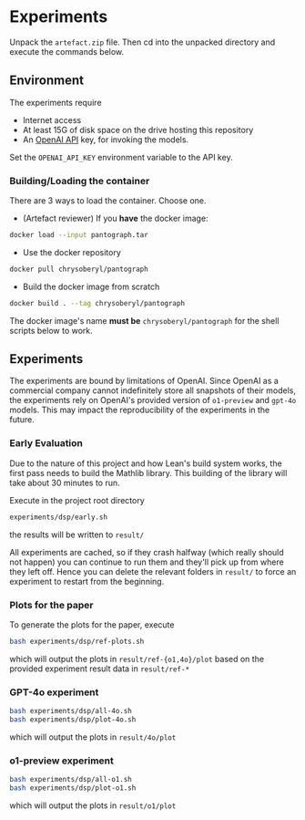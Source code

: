 # Experiments

Unpack the `artefact.zip` file. Then cd into the unpacked directory and execute
the commands below.

## Environment

The experiments require
- Internet access
- At least 15G of disk space on the drive hosting this repository
- An [OpenAI API](https://openai.com/index/openai-api/) key, for invoking the models.

Set the `OPENAI_API_KEY` environment variable to the API key.

### Building/Loading the container

There are 3 ways to load the container. Choose one.
- (Artefact reviewer) If you **have** the docker image:
``` sh
docker load --input pantograph.tar
```
- Use the docker repository
``` sh
docker pull chrysoberyl/pantograph
```
- Build the docker image from scratch
``` sh
docker build . --tag chrysoberyl/pantograph
```

The docker image's name **must be** `chrysoberyl/pantograph` for the shell
scripts below to work.

## Experiments

The experiments are bound by limitations of OpenAI. Since OpenAI as a commercial
company cannot indefinitely store all snapshots of their models, the experiments
rely on OpenAI's provided version of `o1-preview` and `gpt-4o` models. This may
impact the reproducibility of the experiments in the future.

### Early Evaluation

Due to the nature of this project and how Lean's build system works, the first
pass needs to build the Mathlib library. This building of the library will take
about 30 minutes to run.

Execute in the project root directory
``` sh
experiments/dsp/early.sh
```
the results will be written to `result/`

All experiments are cached, so if they crash halfway (which really should not
happen) you can continue to run them and they'll pick up from where they left
off. Hence you can delete the relevant folders in `result/` to force an
experiment to restart from the beginning.

### Plots for the paper

To generate the plots for the paper, execute

``` sh
bash experiments/dsp/ref-plots.sh
```

which will output the plots in `result/ref-{o1,4o}/plot` based on the provided
experiment result data in `result/ref-*`

### GPT-4o experiment

``` sh
bash experiments/dsp/all-4o.sh
bash experiments/dsp/plot-4o.sh
```

which will output the plots in `result/4o/plot`

### o1-preview experiment

``` sh
bash experiments/dsp/all-o1.sh
bash experiments/dsp/plot-o1.sh
```

which will output the plots in `result/o1/plot`
